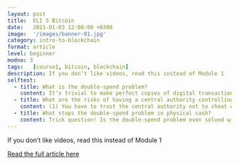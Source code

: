 ```yaml
---
layout: post
title:  ELI 5 Bitcoin
date:   2021-01-03 12:00:00 +0300
image:  '/images/banner-01.jpg'
category: intro-to-blockchain
format: article
level: beginner
modno: 3
tags:   [course1, bitcoin, blockchain]
description: If you don’t like videos, read this instead of Module 1
selftest:
  - title: What is the double-spend problem?
    content: It’s trivial to make perfect copies of digital transactions. For any electronic money system, the double-spend problem refers to trying to prevent the transaction “Alice pays $100” from being used over and over again. This is typically solved using a centralised ledger (i.e. a bank). Bitcoin solves the double-spend problem without requiring a centralised authority controlling the ledger.
  - title: What are the risks of having a central authority controlling the ledger?
    content: (1) You have to trust the central authority not to cheat or steal from you. (2) They could censor your transactions if they decided they didn’t like you or with whom you were transacting.
  - title: What stops the double-spend problem in physical cash?
    content: Trick question! Is the double-spend problem even solved with cash? Only partially. With cash, we don’t call it double-spending, we call it counterfeiting. Ridges on the sides of coins, watermarks, RFIDs and high-precision printing are just some of the techniques invented to try and prevent counterfeiting and hence the double-spend problem in cash.
---
```


If you don’t like videos, read this instead of Module 1

<a href="https://medium.com/free-code-camp/explain-bitcoin-like-im-five-73b4257ac833" target="_blank" class="purpleBtn" >Read the full article here</a>
